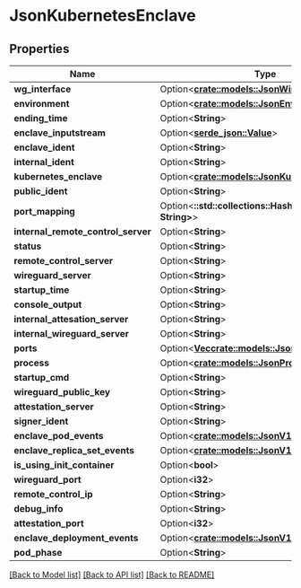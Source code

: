 # JsonKubernetesEnclave

## Properties

Name | Type | Description | Notes
------------ | ------------- | ------------- | -------------
**wg_interface** | Option<[**crate::models::JsonWireguardInterface**](json_WireguardInterface.md)> |  | [optional]
**environment** | Option<[**crate::models::JsonEnvironment**](json_Environment.md)> |  | [optional]
**ending_time** | Option<**String**> |  | [optional]
**enclave_inputstream** | Option<[**serde_json::Value**](.md)> |  | [optional]
**enclave_ident** | Option<**String**> |  | [optional]
**internal_ident** | Option<**String**> |  | [optional]
**kubernetes_enclave** | Option<[**crate::models::JsonKubernetesEnclave**](json_KubernetesEnclave.md)> |  | [optional]
**public_ident** | Option<**String**> |  | [optional]
**port_mapping** | Option<**::std::collections::HashMap<String, String>**> |  | [optional]
**internal_remote_control_server** | Option<**String**> |  | [optional]
**status** | Option<**String**> |  | [optional]
**remote_control_server** | Option<**String**> |  | [optional]
**wireguard_server** | Option<**String**> |  | [optional]
**startup_time** | Option<**String**> |  | [optional]
**console_output** | Option<**String**> |  | [optional]
**internal_attesation_server** | Option<**String**> |  | [optional]
**internal_wireguard_server** | Option<**String**> |  | [optional]
**ports** | Option<[**Vec<crate::models::JsonEnclavePort>**](json_EnclavePort.md)> |  | [optional]
**process** | Option<[**crate::models::JsonProcess**](json_Process.md)> |  | [optional]
**startup_cmd** | Option<**String**> |  | [optional]
**wireguard_public_key** | Option<**String**> |  | [optional]
**attestation_server** | Option<**String**> |  | [optional]
**signer_ident** | Option<**String**> |  | [optional]
**enclave_pod_events** | Option<[**crate::models::JsonV1EventList**](json_V1EventList.md)> |  | [optional]
**enclave_replica_set_events** | Option<[**crate::models::JsonV1EventList**](json_V1EventList.md)> |  | [optional]
**is_using_init_container** | Option<**bool**> |  | [optional]
**wireguard_port** | Option<**i32**> |  | [optional]
**remote_control_ip** | Option<**String**> |  | [optional]
**debug_info** | Option<**String**> |  | [optional]
**attestation_port** | Option<**i32**> |  | [optional]
**enclave_deployment_events** | Option<[**crate::models::JsonV1EventList**](json_V1EventList.md)> |  | [optional]
**pod_phase** | Option<**String**> |  | [optional]

[[Back to Model list]](../README.md#documentation-for-models) [[Back to API list]](../README.md#documentation-for-api-endpoints) [[Back to README]](../README.md)


